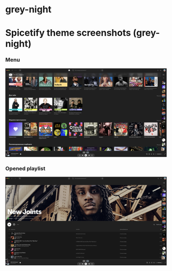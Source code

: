 # grey-night

# Spicetify theme screenshots (grey-night)

### Menu
![Preview](theme1.png)

### Opened playlist 

![Preview](theme2.png)
